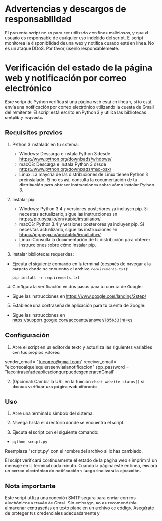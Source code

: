 # Advertencias y descargos de responsabilidad 
El presente script no es para ser utilizado con fines maliciosos, y que el usuario es responsable de cualquier uso indebido del script. El script monitorea la disponibilidad de una web y notifica cuando esté en línea. No es un ataque DDoS. Por favor, úsenlo responsablemente. 


# Verificación del estado de la página web y notificación por correo electrónico

Este script de Python verifica si una página web está en línea y, si lo está, envía una notificación por correo electrónico utilizando la cuenta de Gmail del remitente. El script está escrito en Python 3 y utiliza las bibliotecas smtplib y requests.

## Requisitos previos

1. Python 3 instalado en tu sistema.
   - Windows: Descarga e instala Python 3 desde https://www.python.org/downloads/windows/
   - macOS: Descarga e instala Python 3 desde https://www.python.org/downloads/mac-osx/
   - Linux: La mayoría de las distribuciones de Linux tienen Python 3 preinstalado. Si no es así, consulta la documentación de tu distribución para obtener instrucciones sobre cómo instalar Python 3.

2. Instalar pip:
   - Windows: Python 3.4 y versiones posteriores ya incluyen pip. Si necesitas actualizarlo, sigue las instrucciones en https://pip.pypa.io/en/stable/installation/
   - macOS: Python 3.4 y versiones posteriores ya incluyen pip. Si necesitas actualizarlo, sigue las instrucciones en https://pip.pypa.io/en/stable/installation/
   - Linux: Consulta la documentación de tu distribución para obtener instrucciones sobre cómo instalar pip.

3. Instalar bibliotecas requeridas:

- Ejecuta el siguiente comando en la terminal (después de navegar a la carpeta donde se encuentra el archivo `requirements.txt`):
    ```
    pip install -r requirements.txt
    ```

4. Configura la verificación en dos pasos para tu cuenta de Google:
- Sigue las instrucciones en https://www.google.com/landing/2step/

5. Establece una contraseña de aplicación para tu cuenta de Google:
- Sigue las instrucciones en https://support.google.com/accounts/answer/185833?hl=es


## Configuración

1. Abre el script en un editor de texto y actualiza las siguientes variables con tus propios valores:

sender_email = "tucorreo@gmail.com"
receiver_email = "elcorreoalquelequieresenviarlanotificacion"
app_password = "lacontraseñadeaplicacionquepuedesgenerarenGmail"


2. (Opcional) Cambia la URL en la función `check_website_status()` si deseas verificar una página web diferente.

## Uso

1. Abre una terminal o símbolo del sistema.

2. Navega hasta el directorio donde se encuentra el script.

3. Ejecuta el script con el siguiente comando:


- `python script.py`


Reemplaza "script.py" con el nombre del archivo si lo has cambiado.

El script verificará continuamente el estado de la página web e imprimirá un mensaje en la terminal cada minuto. Cuando la página esté en línea, enviará un correo electrónico de notificación y luego finalizará la ejecución.

## Nota importante

Este script utiliza una conexión SMTP segura para enviar correos electrónicos a través de Gmail. Sin embargo, no es recomendable almacenar contraseñas en texto plano en un archivo de código. Asegúrate de proteger tus credenciales adecuadamente y

